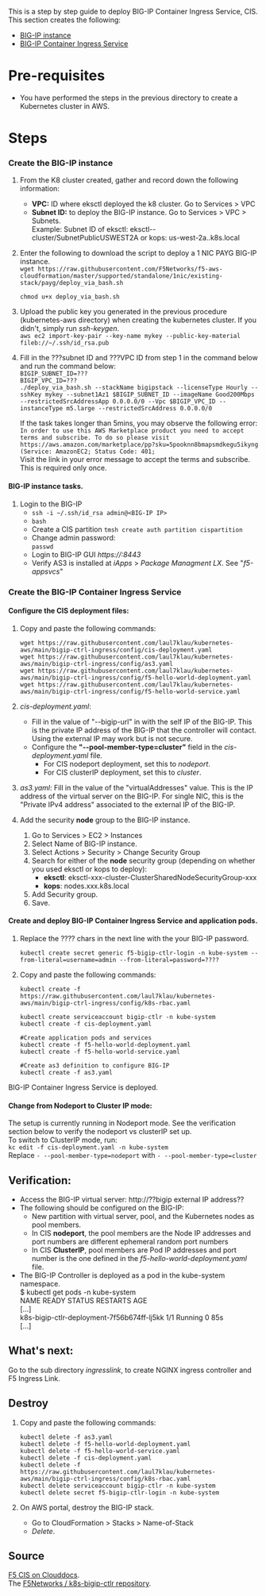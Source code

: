 This is a step by step guide to deploy BIG-IP Container Ingress Service, CIS. This section creates the following:
- [BIG-IP instance](https://github.com/laul7klau/kubernetes-aws/tree/main/bigip-ctrl-ingress#create-the-big-ip-instance)
- [BIG-IP Container Ingress Service](https://github.com/laul7klau/kubernetes-aws/tree/main/bigip-ctrl-ingress#create-the-big-ip-controller-ingress-service)

# Pre-requisites
- You have performed the steps in the previous directory to create a Kubernetes cluster in AWS.

# Steps  
### Create the BIG-IP instance
1. From the K8 cluster created, gather and record down the following information:
   - **VPC:** ID where eksctl deployed the k8 cluster. Go to Services > VPC
   - **Subnet ID:** to deploy the BIG-IP instance. Go to Services > VPC > Subnets.   
     Example: Subnet ID of  eksctl: eksctl-<name>-cluster/SubnetPublicUSWEST2A or kops: us-west-2a.<name>.k8s.local

2. Enter the following to download the script to deploy a 1 NIC PAYG BIG-IP instance.  
   ``wget https://raw.githubusercontent.com/F5Networks/f5-aws-cloudformation/master/supported/standalone/1nic/existing-stack/payg/deploy_via_bash.sh``  

   ``chmod u+x deploy_via_bash.sh``

3. Upload the public key you generated in the previous procedure (kubernetes-aws directory) when creating the kubernetes cluster. If you didn't, simply run *ssh-keygen*.  
```aws ec2 import-key-pair --key-name mykey --public-key-material fileb://~/.ssh/id_rsa.pub```

4. Fill in the ???subnet ID and ???VPC ID from step 1 in the command below and run the command below:   
``BIGIP_SUBNET_ID=???``  
``BIGIP_VPC_ID=???``   
``./deploy_via_bash.sh --stackName bigipstack --licenseType Hourly --sshKey mykey --subnet1Az1 $BIGIP_SUBNET_ID --imageName Good200Mbps --restrictedSrcAddressApp 0.0.0.0/0 --Vpc $BIGIP_VPC_ID --instanceType m5.large --restrictedSrcAddress 0.0.0.0/0``  

    If the task takes longer than 5mins, you may observe the following error:  
    ```In order to use this AWS Marketplace product you need to accept terms and subscribe. To do so please visit https://aws.amazon.com/marketplace/pp?sku=5pooknn8bmapsmdkegu5ikyng (Service: AmazonEC2; Status Code: 401; ```   
    Visit the link in your error message to accept the terms and subscribe. This is required only once.

#### BIG-IP instance tasks. 

1. Login to the BIG-IP
   - ``ssh -i ~/.ssh/id_rsa admin@<BIG-IP IP>``
   - ``bash``
   - Create a CIS partition
     ``tmsh create auth partition cispartition``
   - Change admin password:  
     ``passwd``
   - Login to BIG-IP GUI *https://<BIG-IP IP>:8443*
   - Verify AS3 is installed at *iApps* > *Package Managment LX*. See "*f5-appsvcs*"

### Create the BIG-IP Container Ingress Service
#### Configure the CIS deployment files:  
1. Copy and paste the following commands:   

     ``wget https://raw.githubusercontent.com/laul7klau/kubernetes-aws/main/bigip-ctrl-ingress/config/cis-deployment.yaml``  
     ``wget https://raw.githubusercontent.com/laul7klau/kubernetes-aws/main/bigip-ctrl-ingress/config/as3.yaml``  
     ``wget https://raw.githubusercontent.com/laul7klau/kubernetes-aws/main/bigip-ctrl-ingress/config/f5-hello-world-deployment.yaml``  
     ``wget https://raw.githubusercontent.com/laul7klau/kubernetes-aws/main/bigip-ctrl-ingress/config/f5-hello-world-service.yaml``  

2. *cis-deployment.yaml*: 
   - Fill in the value of "--bigip-url" in  with the self IP of the BIG-IP. This is the private IP address of the BIG-IP that the controller will contact. Using the external IP may work but is not secure.  
   - Configure the **"--pool-member-type=cluster"** field in the *cis-deployment.yaml* file.  
     - For CIS nodeport deployment, set this to *nodeport*.   
     - For CIS clusterIP deployment, set this to *cluster*.  
3. *as3.yaml*: Fill in the value of the "virtualAddresses" value. 
This is the IP address of the virtual server on the BIG-IP. For single NIC, this is  the "Private IPv4 address" associated to the external IP of the BIG-IP.   
4. Add the security **node** group to the BIG-IP instance.  
   1. Go to Services > EC2 > Instances   
   2. Select Name of BIG-IP instance.  
   3. Select Actions > Security > Change Security Group
   4. Search for either of the **node** security group (depending on whether you used eksctl or kops to deploy):
      - **eksctl**: eksctl-xxx-cluster-ClusterSharedNodeSecurityGroup-xxx
      - **kops**: nodes.xxx.k8s.local
   5. Add Security group. 
   6. Save.

#### Create and deploy BIG-IP Container Ingress Service and application pods.  
1. Replace the ???? chars in the next line with the your BIG-IP password. 

    ``kubectl create secret generic f5-bigip-ctlr-login -n kube-system --from-literal=username=admin --from-literal=password=????``  

2. Copy and paste the following commands:     

    ``kubectl create -f https://raw.githubusercontent.com/laul7klau/kubernetes-aws/main/bigip-ctrl-ingress/config/k8s-rbac.yaml``  

    ``kubectl create serviceaccount bigip-ctlr -n kube-system``   
    ``kubectl create -f cis-deployment.yaml``  

    ``#Create application pods and services ``  
    ``kubectl create -f f5-hello-world-deployment.yaml``  
    ``kubectl create -f f5-hello-world-service.yaml`` 
  
    ``#Create as3 definition to configure BIG-IP ``  
    ``kubectl create -f as3.yaml``  

BIG-IP Container Ingress Service is deployed.  

#### Change from Nodeport to Cluster IP mode:
The setup is currently running in Nodeport mode. See the verification section below to verify the nodeport vs clusterIP set up.  
To switch to ClusterIP mode, run:  
``kc edit -f cis-deployment.yaml -n kube-system``  
Replace 
``- --pool-member-type=nodeport``  with   ``- --pool-member-type=cluster``   

## Verification:   
- Access the BIG-IP virtual server: http://??bigip external IP address??   
- The following should be configured on the BIG-IP:
  - New partition with virtual server, pool, and the Kubernetes nodes as pool members. 
  - In CIS **nodeport**, the pool members are the Node IP addresses and port numbers are different ephemeral random port numbers  
  - In CIS **ClusterIP**, pool members are Pod IP addresses and port number is the one defined in the *f5-hello-world-deployment.yaml* file.  
- The BIG-IP Controller is deployed as a pod in the kube-system namespace.  
  $ kubectl get pods -n kube-system  
  NAME                                         READY   STATUS    RESTARTS   AGE   
  [...]   
  k8s-bigip-ctlr-deployment-7f56b674ff-lj5kk   1/1     Running   0          85s  
  [...]   

## What's next:  
Go to the sub directory *ingresslink*, to create NGINX ingress controller and F5 Ingress Link.  

## Destroy
1. Copy and paste the following commands:  

    ``kubectl delete -f as3.yaml``  
    ``kubectl delete -f f5-hello-world-deployment.yaml``  
    ``kubectl delete -f f5-hello-world-service.yaml``   
    ``kubectl delete -f cis-deployment.yaml``  
    ``kubectl delete -f https://raw.githubusercontent.com/laul7klau/kubernetes-aws/main/bigip-ctrl-ingress/config/k8s-rbac.yaml``  
    ``kubectl delete serviceaccount bigip-ctlr -n kube-system``  
    ``kubectl delete secret f5-bigip-ctlr-login -n kube-system``  
 
2. On AWS portal, destroy the BIG-IP stack.  
   - Go to CloudFormation > Stacks > Name-of-Stack  
   - *Delete*.   

## Source
[F5 CIS on Clouddocs](https://clouddocs.f5.com/containers/latest/userguide/kubernetes/#examples-repository).  
The [F5Networks / k8s-bigip-ctlr repository](https://github.com/F5Networks/k8s-bigip-ctlr).  
